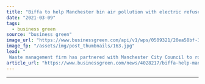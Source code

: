```yaml
---
title: "Biffa to help Manchester bin air pollution with electric refuse vehicle fleet"
date: "2021-03-09"
tags: 
  - business green
source: "business green"
image_url: "https://www.businessgreen.com/api/v1/wps/0509321/20ea58bf-3543-4753-8c35-b3318925e7b9/1/BIN-TRUCK-DRIVING-PAST-LANDMARK-2-185x114.jpg"
image_fp: "/assets/img/post_thumbnails/163.jpg"
lead: "
 Waste management firm has partnered with Manchester City Council to roll out 27 zero emission electric waste trucks, which are taking to the streets of the city this week ..."
article_url: "https://www.businessgreen.com/news/4028217/biffa-help-manchester-bin-air-pollution-electric-refuse-vehicle-fleet"
---
```


---
